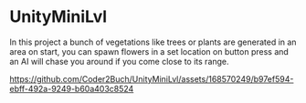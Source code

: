 # UnityMiniLvl
In this project a bunch of vegetations like trees or plants are generated in an area on start, you can spawn flowers in a set location on button press and an AI will chase you around if you come close to its range.

https://github.com/Coder2Buch/UnityMiniLvl/assets/168570249/b97ef594-ebff-492a-9249-b60a403c8524
